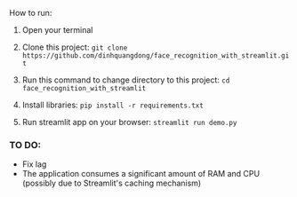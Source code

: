 How to run:
1. Open your terminal
2. Clone this project:
`git clone https://github.com/dinhquangdong/face_recognition_with_streamlit.git`
3. Run this command to change directory to this project:
`cd face_recognition_with_streamlit`

4. Install libraries:
`pip install -r requirements.txt`

5. Run streamlit app on your browser:
`streamlit run demo.py`

### TO DO:
- Fix lag
- The application consumes a significant amount of RAM and CPU (possibly due to Streamlit's caching mechanism)
